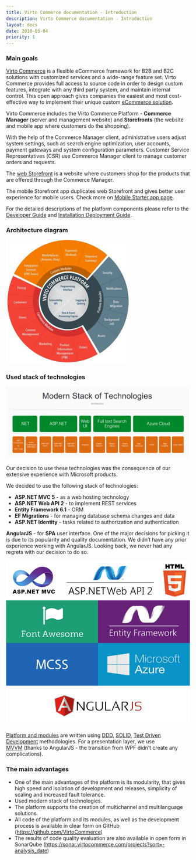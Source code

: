 ```yaml
---
title: Virto Commerce documentation - Introduction
description: Virto Commerce documentation - Introduction
layout: docs
date: 2018-05-04
priority: 1
---
```


### Main goals

<a class="crosslink" href="https://virtocommerce.com/b2b-ecommerce-platform" target="_blank">Virto Commerce</a> is a flexible eCommerce framework for B2B and B2C solutions with customized services and a wide-range feature set. Virto Commerce provides full access to source code in order to design custom features, integrate with any third party system, and maintain internal control. This open approach gives companies the easiest and most cost-effective way to implement their unique custom <a class="crosslink" href="https://virtocommerce.com/b2b-ecommerce-platform" target="_blank">eCommerce solution</a>.

Virto Commerce includes the Virto Commerce Platform - **Commerce Manager** (server and management website) and **Storefronts** (the website and mobile app where customers do the shopping).

With the help of the Commerce Manager client, administrative users adjust system settings, such as search engine optimization, user accounts, payment gateways and system configuration parameters. Customer Service Representatives (CSR) use Commerce Manager client to manage customer orders and requests.

The <a class="crosslink" href="https://virtocommerce.com/ecommerce-website" target="_blank">web Storefront</a> is a website where customers shop for the products that are offered through the Commerce Manager. 

The mobile Storefront app duplicates web Storefront and gives better user experience for mobile users. Check more on [Mobile Starter app page](docs/vc2userguide/introduction-to-virtocommerce/mobile-starter-app).

For the detailed descriptions of the platform components please refer to the [Developer Guide](docs/vc2devguide) and [Installation Deployment Guide](docs/vc2devguide/deployment).


### Architecture diagram

![Virto Commerce 2 Architecture](./images/architecture-circle.jpg "Virto Commerce 2 Architecture")

### Used stack of technologies

![Modern Technology Stack](./images/stack.jpg "Modern Technology Stack")

Our decision to use these technologies was the consequence of our extensive experience with Microsoft products.

We decided to use the following stack of technologies:

* **ASP.NET MVC 5** - as a web hosting technology
* **ASP.NET Web API 2** - to implement REST services
* **Entity Framework 6.1** - ORM
* **EF Migrations** - for managing database schema changes and data
* **ASP.NET Identity** - tasks related to authorization and authentication

**AngularJS** - for **SPA** user interface. One of the major decisions for picking it is due to its popularity and quality documentation. We didn’t have any prior experience working with AngularJS. Looking back, we never had any regrets with our decision to do so.

![Virto Commerce 2 Technology Stack](./images/image04.jpg "Virto Commerce 2 Technology Stack")

<a class="crosslink" href="https://virtocommerce.com/glossary/what-is-b2b-ecommerce" target="_blank">Platform and modules</a> are written using <a href="https://en.wikipedia.org/wiki/Domain-driven_design" rel="nofollow">DDD</a>, <a href="https://en.wikipedia.org/wiki/SOLID_(object-oriented_design)" rel="nofollow">SOLID</a>, <a href="https://en.wikipedia.org/wiki/Test-driven_development" rel="nofollow">Test Driven Development</a> methodologies. For a presentation layer, we use <a href="https://en.wikipedia.org/wiki/Model_View_ViewModel" rel="nofollow">MVVM</a> (thanks to AngularJS - the transition from WPF didn’t create any complications).

### The main advantages
* One of the main advantages of the platform is its modularity,
that gives high speed and isolation of development and releases, simplicity of scaling and increased fault tolerance.
* Used modern stack of technologies.
* The platform supports the creation of multichannel and multilanguage solutions.
* All code of the platform and its modules, as well as the development process is available in clear form on GitHub (https://github.com/VirtoCommerce)
* The results of code quality evaluation are also available in open form in SonarQube (https://sonar.virtocommerce.com/projects?sort=-analysis_date)